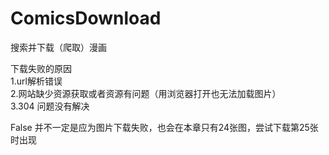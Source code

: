 # ComicsDownload
搜索并下载（爬取）漫画  
  
  
下载失败的原因  
1.url解析错误  
2.网站缺少资源获取或者资源有问题（用浏览器打开也无法加载图片）  
3.304 问题没有解决  

False 并不一定是应为图片下载失败，也会在本章只有24张图，尝试下载第25张时出现
